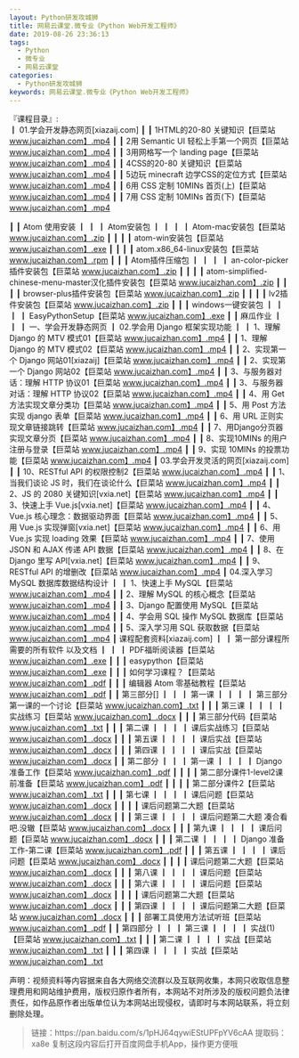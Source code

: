 ```yaml
---
layout: Python研发攻城狮
title: 网易云课堂.微专业《Python Web开发工程师》
date: 2019-08-26 23:36:13
tags:
  - Python
  - 微专业
  - 网易云课堂
categories:
  - Python研发攻城狮
keywords: 网易云课堂.微专业《Python Web开发工程师》
---
```

『课程目录』:  
┃  01.学会开发静态网页[xiazaij.com]
┃  ┃  1HTML的20-80 关键知识【巨菜站 www.jucaizhan.com】.mp4
┃  ┃  2用 Semantic UI 轻松上手第一个网页【巨菜站 www.jucaizhan.com】.mp4
┃  ┃  3用网格写一个 landing page【巨菜站 www.jucaizhan.com】.mp4
┃  ┃  4CSS的20-80 关键知识【巨菜站 www.jucaizhan.com】.mp4
┃  ┃  5边玩 minecraft 边学CSS的定位方式【巨菜站 www.jucaizhan.com】.mp4
┃  ┃  6用 CSS 定制 10MINs 首页(上)【巨菜站 www.jucaizhan.com】.mp4
┃  ┃  7用 CSS 定制 10MINs 首页(下)【巨菜站 www.jucaizhan.com】.mp4
<!-- more --> 
┃  ┃  Atom 使用安装
┃  ┃  ┃  Atom安装包
┃  ┃  ┃  ┃  Atom-mac安装包【巨菜站 www.jucaizhan.com】.zip
┃  ┃  ┃  ┃  atom-win安装包【巨菜站 www.jucaizhan.com】.exe
┃  ┃  ┃  ┃  atom.x86_64-linux安装包【巨菜站 www.jucaizhan.com】.rpm
┃  ┃  ┃  Atom插件压缩包
┃  ┃  ┃  ┃  an-color-picker插件安装包【巨菜站 www.jucaizhan.com】.zip
┃  ┃  ┃  ┃  atom-simplified-chinese-menu-master汉化插件安装包【巨菜站 www.jucaizhan.com】.zip
┃  ┃  ┃  ┃  browser-plus插件安装包【巨菜站 www.jucaizhan.com】.zip
┃  ┃  ┃  ┃  lv2插件安装包【巨菜站 www.jucaizhan.com】.zip
┃  ┃  ┃  windows一键安装包
┃  ┃  ┃  ┃  EasyPythonSetup【巨菜站 www.jucaizhan.com】.exe
┃  ┃  麻瓜作业
┃  ┃  ┃  一、学会开发静态网页
┃  02.学会用 Django 框架实现功能
┃  ┃  1、理解 Django 的 MTV 模式01【巨菜站 www.jucaizhan.com】.mp4
┃  ┃  1、理解 Django 的 MTV 模式02【巨菜站 www.jucaizhan.com】.mp4
┃  ┃  2、实现第一个 Django 网站01[xiazaij]【巨菜站 www.jucaizhan.com】.mp4
┃  ┃  2、实现第一个 Django 网站02【巨菜站 www.jucaizhan.com】.mp4
┃  ┃  3、与服务器对话：理解 HTTP 协议01【巨菜站 www.jucaizhan.com】.mp4
┃  ┃  3、与服务器对话：理解 HTTP 协议02【巨菜站 www.jucaizhan.com】.mp4
┃  ┃  4、用 Get 方法实现文章分类功【巨菜站 www.jucaizhan.com】.mp4
┃  ┃  5、用 Post 方法实现 django 表单【巨菜站 www.jucaizhan.com】.mp4
┃  ┃  6、用 URL 正则实现文章链接跳转【巨菜站 www.jucaizhan.com】.mp4
┃  ┃  7、用Django分页器实现文章分页【巨菜站 www.jucaizhan.com】.mp4
┃  ┃  8、实现10MINs 的用户注册与登录【巨菜站 www.jucaizhan.com】.mp4
┃  ┃  9、实现 10MINs 的投票功能【巨菜站 www.jucaizhan.com】.mp4
┃  03.学会开发灵活的网页[xiazaij.com]
┃  ┃  10、RESTful API 的权限控制2【巨菜站 www.jucaizhan.com】.mp4
┃  ┃  1、当我们谈论 JS 时，我们在谈论什么【巨菜站 www.jucaizhan.com】.mp4
┃  ┃  2、JS 的 2080 关键知识[vxia.net]【巨菜站 www.jucaizhan.com】.mp4
┃  ┃  3、快速上手 Vue.js[vxia.net]【巨菜站 www.jucaizhan.com】.mp4
┃  ┃  4、Vue.js 核心理念：数据驱动界面【巨菜站 www.jucaizhan.com】.mp4
┃  ┃  5、用 Vue.js 实现弹窗[vxia.net]【巨菜站 www.jucaizhan.com】.mp4
┃  ┃  6、用 Vue.js 实现 loading 效果【巨菜站 www.jucaizhan.com】.mp4
┃  ┃  7、使用 JSON 和 AJAX 传递 API 数据【巨菜站 www.jucaizhan.com】.mp4
┃  ┃  8、在 Django 里写 API[vxia.net]【巨菜站 www.jucaizhan.com】.mp4
┃  ┃  9、RESTful API 的增删改【巨菜站 www.jucaizhan.com】.mp4
┃  04.深入学习 MySQL 数据库数据结构设计
┃  ┃  1、快速上手 MySQL【巨菜站 www.jucaizhan.com】.mp4
┃  ┃  2、理解 MySQL 的核心概念【巨菜站 www.jucaizhan.com】.mp4
┃  ┃  3、Django 配置使用 MySQL【巨菜站 www.jucaizhan.com】.mp4
┃  ┃  4、学会用 SQL 操作 MySQL 数据库【巨菜站 www.jucaizhan.com】.mp4
┃  ┃  5、深入学习用 SQL 获取数据【巨菜站 www.jucaizhan.com】.mp4
┃  课程配套资料[xiazaij.com]
┃  ┃  第一部分课程所需要的所有软件 以及文档
┃  ┃  ┃  PDF福昕阅读器【巨菜站 www.jucaizhan.com】.exe
┃  ┃  ┃  easypython【巨菜站 www.jucaizhan.com】.exe
┃  ┃  ┃  如何学习课程？【巨菜站 www.jucaizhan.com】.pdf
┃  ┃  ┃  编辑器 Atom 零基础教程【巨菜站 www.jucaizhan.com】.pdf
┃  ┃  第三部分[]
┃  ┃  ┃  第一课
┃  ┃  ┃  ┃  第三部分第一课的一个讨论【巨菜站 www.jucaizhan.com】.txt
┃  ┃  ┃  第三课
┃  ┃  ┃  ┃  实战练习【巨菜站 www.jucaizhan.com】.docx
┃  ┃  ┃  第三部分代码【巨菜站 www.jucaizhan.com】.txt
┃  ┃  ┃  第二课
┃  ┃  ┃  ┃  课后实战练习【巨菜站 www.jucaizhan.com】.docx
┃  ┃  ┃  第五课
┃  ┃  ┃  ┃  课后实战【巨菜站 www.jucaizhan.com】.docx
┃  ┃  ┃  第四课
┃  ┃  ┃  ┃  课后实战【巨菜站 www.jucaizhan.com】.docx
┃  ┃  第二部分
┃  ┃  ┃  第一课
┃  ┃  ┃  ┃  Django 准备工作【巨菜站 www.jucaizhan.com】.pdf
┃  ┃  ┃  ┃  第二部分课件1-level2课前准备【巨菜站 www.jucaizhan.com】.pdf
┃  ┃  ┃  ┃  第二部分课件2【巨菜站 www.jucaizhan.com】.txt
┃  ┃  ┃  第七课
┃  ┃  ┃  ┃  课后问题【巨菜站 www.jucaizhan.com】.docx
┃  ┃  ┃  ┃  课后问题第二大题【巨菜站 www.jucaizhan.com】.docx
┃  ┃  ┃  第三课
┃  ┃  ┃  ┃  课后问题第二大题 凑合看吧.没辙【巨菜站 www.jucaizhan.com】.docx
┃  ┃  ┃  第九课
┃  ┃  ┃  ┃  课后问题【巨菜站 www.jucaizhan.com】.docx
┃  ┃  ┃  第二课
┃  ┃  ┃  ┃  Django 准备工作-第二课【巨菜站 www.jucaizhan.com】.pdf
┃  ┃  ┃  第五课
┃  ┃  ┃  ┃  课后问题【巨菜站 www.jucaizhan.com】.docx
┃  ┃  ┃  ┃  课后问题第二大题【巨菜站 www.jucaizhan.com】.docx
┃  ┃  ┃  第八课
┃  ┃  ┃  ┃  课后问题【巨菜站 www.jucaizhan.com】.docx
┃  ┃  ┃  第六课
┃  ┃  ┃  ┃  课后问题【巨菜站 www.jucaizhan.com】.docx
┃  ┃  ┃  ┃  课后问题第二大题【巨菜站 www.jucaizhan.com】.docx
┃  ┃  ┃  第四课
┃  ┃  ┃  ┃  课后问题第二大题【巨菜站 www.jucaizhan.com】.docx
┃  ┃  ┃  部署工具使用方法试听班【巨菜站 www.jucaizhan.com】.pdf
┃  ┃  第四部分
┃  ┃  ┃  第三课
┃  ┃  ┃  ┃  实战(1)【巨菜站 www.jucaizhan.com】.txt
┃  ┃  ┃  第二课
┃  ┃  ┃  ┃  实战【巨菜站 www.jucaizhan.com】.txt
┃  ┃  ┃  第四课
┃  ┃  ┃  ┃  实战【巨菜站 www.jucaizhan.com】.txt

<div class="post-copyright">
    <div class="post-copyright__author">
      <span class="post-copyright-meta">声明：视频资料等内容据来自各大网络交流群以及互联网收集，本网只收取信息整理费用和网站维护费用，版权归原作者所有，本网站不对所涉及的版权问题负法律责任，如作品原作者出版单位认为本网站出现侵权，请即时与本网站联系，将立刻删除处理。 </span>
    </div>
</div>

<blockquote class="blockquote-center">
链接：https://pan.baidu.com/s/1pHJ64qywiEStUPFpYV6cAA 
提取码：xa8e 
复制这段内容后打开百度网盘手机App，操作更方便哦
</blockquote>

